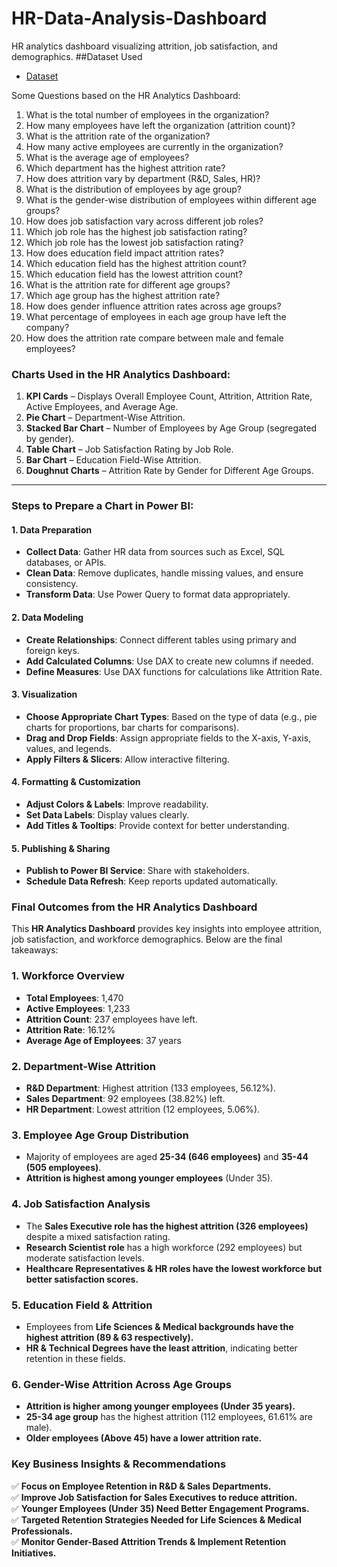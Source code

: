 # HR-Data-Analysis-Dashboard
HR analytics dashboard visualizing attrition, job satisfaction, and demographics.
##Dataset Used
- <a href="https://github.com/rgdeep/HR-Data-Analysis-Dashboard/blob/main/HR%20Data.xlsx">Dataset</a>

Some Questions based on the HR Analytics Dashboard:
1. What is the total number of employees in the organization?
2. How many employees have left the organization (attrition count)?
3. What is the attrition rate of the organization?
4. How many active employees are currently in the organization?
5. What is the average age of employees?
6. Which department has the highest attrition rate?
7. How does attrition vary by department (R&D, Sales, HR)?
8. What is the distribution of employees by age group?
9. What is the gender-wise distribution of employees within different age groups?
10. How does job satisfaction vary across different job roles?
11. Which job role has the highest job satisfaction rating?
12. Which job role has the lowest job satisfaction rating?
13. How does education field impact attrition rates?
14. Which education field has the highest attrition count?
15. Which education field has the lowest attrition count?
16. What is the attrition rate for different age groups?
17. Which age group has the highest attrition rate?
18. How does gender influence attrition rates across age groups?
19. What percentage of employees in each age group have left the company?
20. How does the attrition rate compare between male and female employees?

### **Charts Used in the HR Analytics Dashboard:**
1. **KPI Cards** – Displays Overall Employee Count, Attrition, Attrition Rate, Active Employees, and Average Age.
2. **Pie Chart** – Department-Wise Attrition.
3. **Stacked Bar Chart** – Number of Employees by Age Group (segregated by gender).
4. **Table Chart** – Job Satisfaction Rating by Job Role.
5. **Bar Chart** – Education Field-Wise Attrition.
6. **Doughnut Charts** – Attrition Rate by Gender for Different Age Groups.

---

### **Steps to Prepare a Chart in Power BI:**
#### **1. Data Preparation**
   - **Collect Data**: Gather HR data from sources such as Excel, SQL databases, or APIs.
   - **Clean Data**: Remove duplicates, handle missing values, and ensure consistency.
   - **Transform Data**: Use Power Query to format data appropriately.

#### **2. Data Modeling**
   - **Create Relationships**: Connect different tables using primary and foreign keys.
   - **Add Calculated Columns**: Use DAX to create new columns if needed.
   - **Define Measures**: Use DAX functions for calculations like Attrition Rate.

#### **3. Visualization**
   - **Choose Appropriate Chart Types**: Based on the type of data (e.g., pie charts for proportions, bar charts for comparisons).
   - **Drag and Drop Fields**: Assign appropriate fields to the X-axis, Y-axis, values, and legends.
   - **Apply Filters & Slicers**: Allow interactive filtering.

#### **4. Formatting & Customization**
   - **Adjust Colors & Labels**: Improve readability.
   - **Set Data Labels**: Display values clearly.
   - **Add Titles & Tooltips**: Provide context for better understanding.

#### **5. Publishing & Sharing**
   - **Publish to Power BI Service**: Share with stakeholders.
   - **Schedule Data Refresh**: Keep reports updated automatically.

### **Final Outcomes from the HR Analytics Dashboard**  

This **HR Analytics Dashboard** provides key insights into employee attrition, job satisfaction, and workforce demographics. Below are the final takeaways:  

### **1. Workforce Overview**
- **Total Employees**: 1,470  
- **Active Employees**: 1,233  
- **Attrition Count**: 237 employees have left.  
- **Attrition Rate**: 16.12%  
- **Average Age of Employees**: 37 years  

### **2. Department-Wise Attrition**
- **R&D Department**: Highest attrition (133 employees, 56.12%).  
- **Sales Department**: 92 employees (38.82%) left.  
- **HR Department**: Lowest attrition (12 employees, 5.06%).  

### **3. Employee Age Group Distribution**
- Majority of employees are aged **25-34 (646 employees)** and **35-44 (505 employees)**.  
- **Attrition is highest among younger employees** (Under 35).  

### **4. Job Satisfaction Analysis**
- The **Sales Executive role has the highest attrition (326 employees)** despite a mixed satisfaction rating.  
- **Research Scientist role** has a high workforce (292 employees) but moderate satisfaction levels.  
- **Healthcare Representatives & HR roles have the lowest workforce but better satisfaction scores.**  

### **5. Education Field & Attrition**
- Employees from **Life Sciences & Medical backgrounds have the highest attrition (89 & 63 respectively).**  
- **HR & Technical Degrees have the least attrition**, indicating better retention in these fields.  

### **6. Gender-Wise Attrition Across Age Groups**
- **Attrition is higher among younger employees (Under 35 years).**  
- **25-34 age group** has the highest attrition (112 employees, 61.61% are male).  
- **Older employees (Above 45) have a lower attrition rate.**  

### **Key Business Insights & Recommendations**
✅ **Focus on Employee Retention in R&D & Sales Departments.**  
✅ **Improve Job Satisfaction for Sales Executives to reduce attrition.**  
✅ **Younger Employees (Under 35) Need Better Engagement Programs.**  
✅ **Targeted Retention Strategies Needed for Life Sciences & Medical Professionals.**  
✅ **Monitor Gender-Based Attrition Trends & Implement Retention Initiatives.**  
